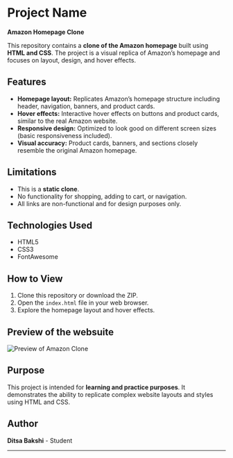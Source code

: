 # Project Name 

**Amazon Homepage Clone**

This repository contains a **clone of the Amazon homepage** built using **HTML and CSS**. The project is a visual replica of Amazon’s homepage and focuses on layout, design, and hover effects.

## Features

* **Homepage layout:** Replicates Amazon’s homepage structure including header, navigation, banners, and product cards.
* **Hover effects:** Interactive hover effects on buttons and product cards, similar to the real Amazon website.
* **Responsive design:** Optimized to look good on different screen sizes (basic responsiveness included).
* **Visual accuracy:** Product cards, banners, and sections closely resemble the original Amazon homepage.

## Limitations

* This is a **static clone**.
* No functionality for shopping, adding to cart, or navigation.
* All links are non-functional and for design purposes only.

## Technologies Used

* HTML5
* CSS3
* FontAwesome

## How to View

1. Clone this repository or download the ZIP.
2. Open the `index.html` file in your web browser.
3. Explore the homepage layout and hover effects.

## Preview of the websuite

![Preview of Amazon Clone](https://github.com/user-attachments/assets/5869ddc1-10d9-4d88-afcf-3c612778ba12)


## Purpose

This project is intended for **learning and practice purposes**. It demonstrates the ability to replicate complex website layouts and styles using HTML and CSS.

## Author

**Ditsa Bakshi** - Student

---


